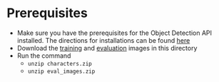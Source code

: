 # Prerequisites 
* Make sure you have the prerequisites for the Object Detection API installed. The directions for installations can be found [here](https://github.com/tensorflow/models/blob/master/research/object_detection/g3doc/installation.md)
* Download the [training](https://www.dropbox.com/s/linj0vexpsfgju3/characters.zip?dl=0) and [evaluation](https://www.dropbox.com/s/057f3o1zsyd8k26/eval_images.zip?dl=0) images in this directory
* Run the command 
  * `unzip characters.zip`
  * `unzip eval_images.zip`

